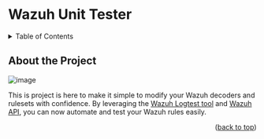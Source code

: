 <a name="readme-top"></a>

# Wazuh Unit Tester

<!-- TABLE OF CONTENTS -->
<details>
  <summary>Table of Contents</summary>
  <ol>
    <li>
      <a href="#about-the-project">About The Project</a>
    </li>
    <li>
      <a href="#getting-started">Getting Started</a>
      <ul>
        <li><a href="#prerequisites">Prerequisites</a></li>
        <li><a href="#installation">Installation</a></li>
      </ul>
    </li>
    <li><a href="#usage">Usage</a></li>
    <li><a href="#roadmap">Roadmap</a></li>
    <li><a href="#contributing">Contributing</a></li>
    <li><a href="#license">License</a></li>
    <li><a href="#contact">Contact</a></li>
    <li><a href="#acknowledgments">Acknowledgments</a></li>
  </ol>
</details>

## About the Project

![image](https://github.com/alexchristy/Wazuh-Unit-Test/assets/80216803/bf770a8a-831c-4d38-afe5-c632af408a86)


This is project is here to make it simple to modify your Wazuh decoders and rulesets with confidence. By leveraging the [Wazuh Logtest tool](https://documentation.wazuh.com/current/user-manual/ruleset/testing.html) and [Wazuh API](https://documentation.wazuh.com/current/user-manual/api/getting-started.html), you can now automate and test your Wazuh rules easily.

<p align="right">(<a href="#readme-top">back to top</a>)</p>
